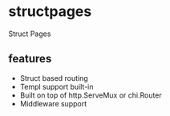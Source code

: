 # structpages

Struct Pages

## features

- Struct based routing
- Templ support built-in
- Built on top of http.ServeMux or chi.Router
- Middleware support

